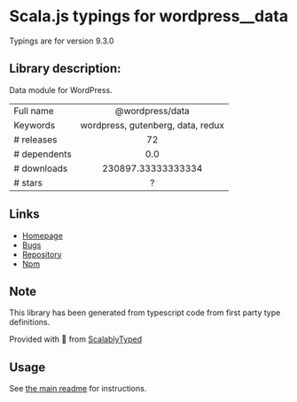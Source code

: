 
# Scala.js typings for wordpress__data

Typings are for version 9.3.0

## Library description:
Data module for WordPress.

|                    |                 |
| ------------------ | :-------------: |
| Full name          | @wordpress/data |
| Keywords           | wordpress, gutenberg, data, redux |
| # releases         | 72 |
| # dependents       | 0.0 |
| # downloads        | 230897.33333333334 |
| # stars            | ? |

## Links
- [Homepage](https://github.com/WordPress/gutenberg/tree/HEAD/packages/data/README.md)
- [Bugs](https://github.com/WordPress/gutenberg/issues)
- [Repository](https://github.com/WordPress/gutenberg)
- [Npm](https://www.npmjs.com/package/%40wordpress%2Fdata)
    


## Note
This library has been generated from typescript code from first party type definitions.

Provided with :purple_heart: from [ScalablyTyped](https://github.com/oyvindberg/ScalablyTyped)

## Usage
See [the main readme](../../readme.md) for instructions.


